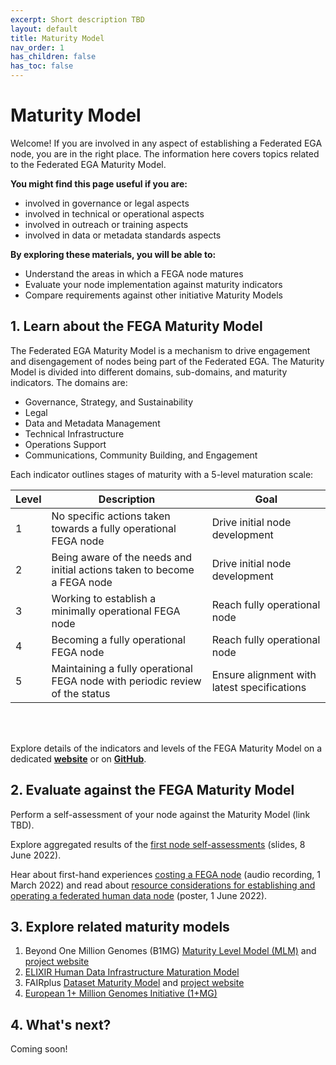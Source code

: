 ```yaml
---
excerpt: Short description TBD
layout: default
title: Maturity Model
nav_order: 1 
has_children: false
has_toc: false
---
```

# Maturity Model

Welcome! If you are involved in any aspect of establishing a Federated EGA node, you are in the right place. The information here covers topics related to the Federated EGA Maturity Model.

**You might find this page useful if you are:**
- involved in governance or legal aspects
- involved in technical or operational aspects
- involved in outreach or training aspects
- involved in data or metadata standards aspects

**By exploring these materials, you will be able to:**
- Understand the areas in which a FEGA node matures
- Evaluate your node implementation against maturity indicators
- Compare requirements against other initiative Maturity Models

## 1. Learn about the FEGA Maturity Model

The Federated EGA Maturity Model is a mechanism to drive engagement and disengagement of nodes being part of the Federated EGA. The Maturity Model is divided into different domains, sub-domains, and maturity indicators. The domains are:
- Governance, Strategy, and Sustainability
- Legal
- Data and Metadata Management
- Technical Infrastructure
- Operations Support
- Communications, Community Building, and Engagement

Each indicator outlines stages of maturity with a 5-level maturation scale:

| Level | Description | Goal |
| --- | --- | --- |
| 1 | No specific actions taken towards a fully operational FEGA node | Drive initial node development |
| 2 | Being aware of the needs and initial actions taken to become a FEGA node | Drive initial node development |
| 3 | Working to establish a minimally operational FEGA node | Reach fully operational node |
| 4 | Becoming a fully operational FEGA node | Reach fully operational node |
| 5 | Maintaining a fully operational FEGA node with periodic review of the status | Ensure alignment with latest specifications |

<br/><br/>

Explore details of the indicators and levels of the FEGA Maturity Model on a dedicated **[website](https://inab.github.io/fega-mm/)** or on **[GitHub](https://github.com/inab/fega-mm)**.
  
## 2. Evaluate against the FEGA Maturity Model

Perform a self-assessment of your node against the Maturity Model (link TBD).

Explore aggregated results of the [first node self-assessments](https://docs.google.com/presentation/d/1asFVR4a-luoh7jdQJcp3A2RP0-druX1LaXPk-r7FVsY/edit#slide=id.g121731fd043_2_86) (slides, 8 June 2022).

Hear about first-hand experiences [costing a FEGA node](https://drive.google.com/file/d/1XjPH3sI69Hqcz7fXO1B_ThWYTayien8l/view?usp=sharing) (audio recording, 1 March 2022) and read about [resource considerations for establishing and operating a federated human data node](https://doi.org/10.7490/f1000research.1118967.1) (poster, 1 June 2022).

## 3. Explore related maturity models

1. Beyond One Million Genomes (B1MG) [Maturity Level Model (MLM)](https://zenodo.org/record/6587561#.YtB4huzMLt0) and [project website](https://b1mg-project.eu/)
1. [ELIXIR Human Data Infrastructure Maturation Model](https://elixir-europe.github.io/human-data-maturity-model/)
1. FAIRplus [Dataset Maturity Model](https://fairplus.github.io/Data-Maturity/) and [project website](https://faircookbook.elixir-europe.org/content/recipes/maturity.html)
1. [European 1+ Million Genomes Initiative (1+MG)](https://digital-strategy.ec.europa.eu/en/policies/1-million-genomes#:~:text=The%20'1%2B%20Million%20Genomes',healthcare%20and%20health%20policy%20making.)

## 4. What's next?

Coming soon!
